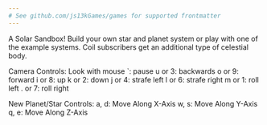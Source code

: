 ```yaml
---
# See github.com/js13kGames/games for supported frontmatter
---
```

A Solar Sandbox! Build your own star and planet system or play with one of the example systems. Coil subscribers get an additional type of celestial body.

Camera Controls:
Look with mouse
`: pause
u or 3: backwards
o or 9: forward
i or 8: up
k or 2: down
j or 4: strafe left
l or 6: strafe right
m or 1: roll left
. or 7: roll right

New Planet/Star Controls:
a, d: Move Along X-Axis
w, s: Move Along Y-Axis
q, e: Move Along Z-Axis